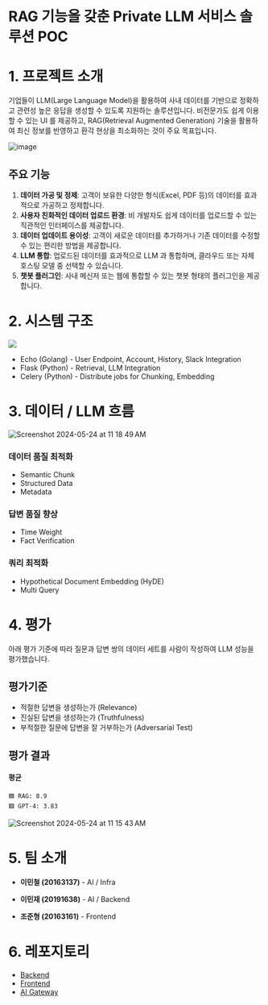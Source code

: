 # RAG 기능을 갖춘 Private LLM 서비스 솔루션 POC

# 1. 프로젝트 소개 
기업들이 LLM(Large Language Model)을 활용하여 사내 데이터를 기반으로 정확하고 관련성 높은 응답을 생성할 수 있도록 지원하는 솔루션입니다.
비전문가도 쉽게 이용할 수 있는 UI 를 제공하고, RAG(Retrieval Augmented Generation) 기술을 활용하여 최신 정보를 반영하고 환각 현상을 최소화하는 것이 주요 목표입니다.

![image](https://github.com/kookmin-sw/capstone-2024-46/assets/55116920/34916c62-5afe-4168-855d-216833fd74ee)

## 주요 기능

1. **데이터 가공 및 정제**: 고객이 보유한 다양한 형식(Excel, PDF 등)의 데이터를 효과적으로 가공하고 정제합니다.
2. **사용자 친화적인 데이터 업로드 환경**: 비 개발자도 쉽게 데이터를 업로드할 수 있는 직관적인 인터페이스를 제공합니다.
3. **데이터 업데이트 용이성**: 고객이 새로운 데이터를 추가하거나 기존 데이터를 수정할 수 있는 편리한 방법을 제공합니다.
4. **LLM 통합**: 업로드된 데이터를 효과적으로 LLM 과 통합하며, 클라우드 또는 자체 호스팅 모델 중 선택할 수 있습니다.
5. **챗봇 플러그인**: 사내 메신저 또는 웹에 통합할 수 있는 챗봇 형태의 플러그인을 제공합니다.

# 2. 시스템 구조
![ ](https://github.com/kookmin-sw/capstone-2024-46/assets/13215190/d505c9d5-455b-4dd6-8a94-57323d913ed9)

- Echo (Golang) - User Endpoint, Account, History, Slack Integration
- Flask (Python) - Retrieval, LLM Integration 
- Celery (Python) - Distribute jobs for Chunking, Embedding


# 3. 데이터 / LLM 흐름
![Screenshot 2024-05-24 at 11 18 49 AM](https://github.com/kookmin-sw/capstone-2024-46/assets/13215190/fe8b7649-0d6d-43bc-aac7-93bb3a12a3e2)

### 데이터 품질 최적화
- Semantic Chunk
- Structured Data
- Metadata

### 답변 품질 향상
- Time Weight
- Fact Verification

### 쿼리 최적화
- Hypothetical Document Embedding (HyDE)
- Multi Query

# 4. 평가
아래 평가 기준에 따라 질문과 답변 쌍의 데이터 세트를 사람이 작성하여 LLM 성능을 평가했습니다.

## 평가기준
- 적절한 답변을 생성하는가 (Relevance)
- 진실된 답변을 생성하는가 (Truthfulness)
- 부적절한 질문에 답변을 잘 거부하는가 (Adversarial Test)

## 평가 결과
#### 평균
```
🟦 RAG: 8.9
🟥 GPT-4: 3.83
```
![Screenshot 2024-05-24 at 11 15 43 AM](https://github.com/kookmin-sw/capstone-2024-46/assets/13215190/a3f5177d-ba9e-41c9-b447-26d617a3f86a)

# 5. 팀 소개

- **이민철 (20163137)** - AI / Infra

- **이민재 (20191638)** - AI / Backend

- **조준형 (20163161)** - Frontend

# 6. 레포지토리
- [Backend](backend)
- [Frontend](frontend)
- [AI Gateway](gateway)

